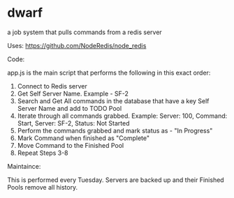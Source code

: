 # dwarf
a job system that pulls commands from a redis server

Uses: https://github.com/NodeRedis/node_redis


Code: 

app.js is the main script that performs the following in this exact order: 

1. Connect to Redis server
2. Get Self Server Name. Example - SF-2
3. Search and Get All commands in the database that have a key Self Server Name and add to TODO Pool
4. Iterate through all commands grabbed. Example: Server: 100, Command: Start, Server: SF-2, Status: Not Started
5. Perform the commands grabbed and mark status as - "In Progress"
6. Mark Command when finished as "Complete"
7. Move Command to the Finished Pool
8. Repeat Steps 3-8


Maintaince: 

This is performed every Tuesday. Servers are backed up and their Finished Pools remove all history.
